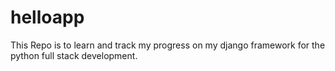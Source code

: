 # helloapp

This Repo is to learn and track my progress on my django framework for the python full stack development.
